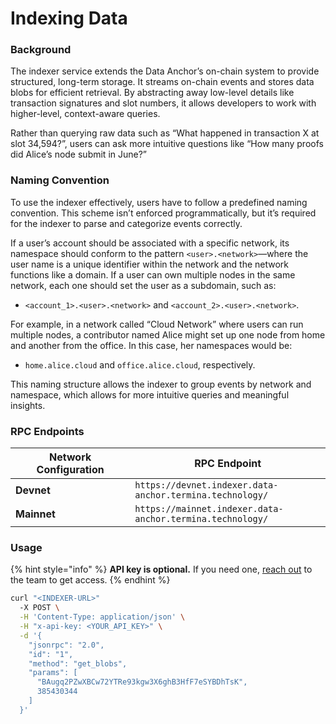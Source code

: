 # Indexing Data

### Background

The indexer service extends the Data Anchor’s on-chain system to provide structured, long-term storage. It streams on-chain events and stores data blobs for efficient retrieval. By abstracting away low-level details like transaction signatures and slot numbers, it allows developers to work with higher-level, context-aware queries.

Rather than querying raw data such as “What happened in transaction X at slot 34,594?”, users can ask more intuitive questions like “How many proofs did Alice’s node submit in June?”

### Naming Convention

To use the indexer effectively, users have to follow a predefined naming convention. This scheme isn’t enforced programmatically, but it’s required for the indexer to parse and categorize events correctly.

If a user’s account should be associated with a specific network, its namespace should conform to the pattern `<user>.<network>`—where the user name is a unique identifier within the network and the network functions like a domain. If a user can own multiple nodes in the same network, each one should set the user as a subdomain, such as:

* `<account_1>.<user>.<network>` and `<account_2>.<user>.<network>`.

For example, in a network called “Cloud Network” where users can run multiple nodes, a contributor named Alice might set up one node from home and another from the office. In this case, her namespaces would be:

* `home.alice.cloud`  and `office.alice.cloud`, respectively.

This naming structure allows the indexer to group events by network and namespace, which allows for more intuitive queries and meaningful insights.

### RPC Endpoints

<table><thead><tr><th width="175.30859375">Network Configuration</th><th>RPC Endpoint</th></tr></thead><tbody><tr><td><strong>Devnet</strong></td><td><code>https://devnet.indexer.data-anchor.termina.technology/</code></td></tr><tr><td><strong>Mainnet</strong></td><td><code>https://mainnet.indexer.data-anchor.termina.technology/</code></td></tr></tbody></table>

### Usage

{% hint style="info" %}
**API key is optional.** If you need one, [reach out](http://t.me/oceanicursula) to the team to get access.
{% endhint %}

```bash
curl "<INDEXER-URL>"
  -X POST \
  -H 'Content-Type: application/json' \
  -H "x-api-key: <YOUR_API_KEY>" \
  -d '{
    "jsonrpc": "2.0",
    "id": "1",
    "method": "get_blobs",
    "params": [
      "BAugq2PZwXBCw72YTRe93kgw3X6ghB3HfF7eSYBDhTsK",
      385430344
    ]
  }'
```
